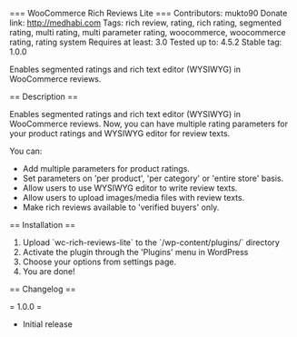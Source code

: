 === WooCommerce Rich Reviews Lite ===
Contributors: mukto90
Donate link: http://medhabi.com
Tags: rich review, rating, rich rating, segmented rating, multi rating, multi parameter rating, woocommerce, woocommerce rating, rating system
Requires at least: 3.0
Tested up to: 4.5.2
Stable tag: 1.0.0

Enables segmented ratings and rich text editor (WYSIWYG) in WooCommerce reviews.

== Description ==

Enables segmented ratings and rich text editor (WYSIWYG) in WooCommerce reviews. Now, you can have multiple rating parameters for your product ratings and WYSIWYG editor for review texts.

You can:

* Add multiple parameters for product ratings.
* Set parameters on 'per product', 'per category' or 'entire store' basis.
* Allow users to use WYSIWYG editor to write review texts.
* Allow users to upload images/media files with review texts.
* Make rich reviews available to 'verified buyers' only.

== Installation ==

1. Upload \`wc-rich-reviews-lite\` to the \`/wp-content/plugins/\` directory
2. Activate the plugin through the 'Plugins' menu in WordPress
3. Choose your options from settings page.
4. You are done!

== Changelog ==

= 1.0.0 =
* Initial release